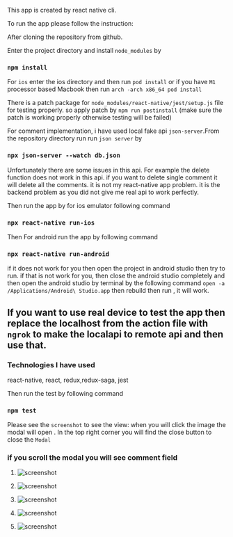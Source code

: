 This app is created by react native cli.

To run the app please follow the instruction: 

After cloning the repository from github. 

Enter the project directory and install `node_modules` by

### `npm install`

For `ios` enter the ios directory and then run `pod install` or if you have `M1` processor based Macbook then run  `arch -arch x86_64 pod install`


There  is a patch package for `node_modules/react-native/jest/setup.js` file for testing properly.
so apply patch by  `npm run postinstall` (make sure the patch is working properly otherwise testing will be failed)

 
For comment implementation,  i have used local fake api `json-server`.From the repository directory run run `json server` by
   

### `npx json-server --watch db.json`
 
Unfortunately there are some issues in this api. For example the delete function does not work in this api. if you want to delete single comment it will delete all the comments. it is not my react-native app problem. it is the backend problem as you did not give me real api to work perfectly.

Then run the app by for ios emulator following command
### `npx react-native run-ios`

Then For android run the app by following command
### `npx react-native run-android`

if it does not work for you then open the project in android studio  then try to run. 
if that is not work for you, then close the android studio completely and then open the android studio by terminal by the following command `open -a /Applications/Android\ Studio.app` then rebuild then run , it will work.

## If you want to use real device to test the app then replace the localhost from the action file with `ngrok` to make the localapi to remote api and then use that. 

 ### Technologies I have used
react-native, react, redux,redux-saga, jest

Then run the test by following command
### `npm test`

Please see the `screenshot` to see the view: when you will click the image the modal will open . In the top right corner you will find the close button to close the `Modal` 

### if you scroll the modal you will see comment field 


1. ![screenshot](screenshots/1.png)

2.  ![screenshot](screenshots/2.png)

3. ![screenshot](screenshots/3.png)

4. ![screenshot](screenshots/4.jpg)

5. ![screenshot](screenshots/5.jpg)
